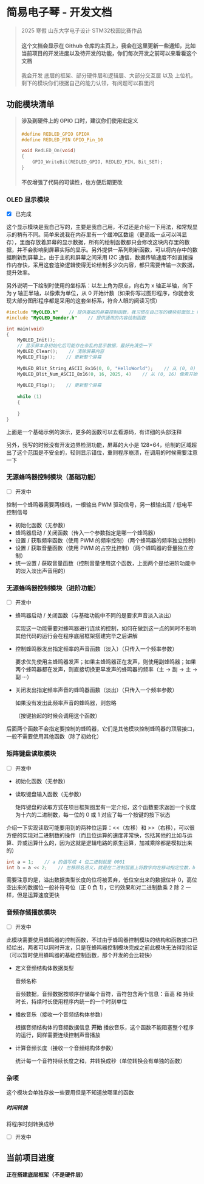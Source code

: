 # 简易电子琴 - 开发文档

>  2025 寒假 山东大学电子设计 STM32校园比赛作品
>
> #### 这个文档会显示在 Github 仓库的主页上，我会在这里更新一些通知，比如当前项目的开发进度以及待开发的功能，你们每次开发之前可以来看看这个文档
>
> 我会开发 底层的框架、部分硬件层和逻辑层、大部分交互层 以及 上位机，剩下的模块你们根据自己的能力认领，有问题可以群里问





## 功能模块清单

> #### 涉及到硬件上的 GPIO 口时，建议你们使用宏定义
>
> ```c
> #define REDLED_GPIO GPIOA
> #define REDLED_PIN GPIO_Pin_10
> 
> void RedLED_On(void)
> {
>     GPIO_WriteBit(REDLED_GPIO, REDLED_PIN, Bit_SET);
> }
> ```
>
> #### 不仅增强了代码的可读性，也方便后期更改

### OLED 显示模块

- [x] 已完成

这个显示模块是我自己写的，主要是我自己用，不过还是介绍一下用法，和常规显示的稍有不同。简单来说我在内存里有一个缓冲区数组（更高级一点可以叫显存），里面存放着屏幕的显示数据，所有的绘制函数都只会修改这块内存里的数据，并不会影响到屏幕实际的显示。另外提供一系列刷新函数，可以将内存中的数据刷新到屏幕上。由于主机和屏幕之间采用 I2C 通信，数据传输速度不如直接操作内存快，采用这套渲染逻辑使得无论绘制多少次内容，都只需要传输一次数据，提升效率。

另外说明一下绘制时使用的坐标系：以左上角为原点，向右为 x 轴正半轴，向下为 y 轴正半轴，以像素为单位，从 0 开始计数（如果你写过图形程序，你就会发现大部分图形程序都是采用的这套坐标系，符合人眼的阅读习惯）

```c
#include "MyOLED.h"    // 提供基础的屏幕控制函数，我习惯在自己写的模块前面加上 My
#include "MyOLED_Render.h"    // 提供通用的内容绘制函数

int main(void)
{
    MyOLED_Init();
    // 显示屏本身初始化后可能存在杂乱的显示数据，最好先清空一下
    MyOLED_Clear();    // 清除屏幕内容
    MyOLED_Flip();    // 更新整个屏幕
    
    MyOLED_Blit_String_ASCII_8x16(0, 0, "HelloWorld");    // 从 (0, 0) 像素开始，绘制 HelloWorld 字样，每个字符大小为 8x16
    MyOLED_Blit_Num_ASCII_8x16(0, 16, 2025, 4)    // 从 (0, 16) 像素开始，绘制 2025 数字，长度为 4，每个字符大小为 8x16
        
    MyOLED_Flip();    // 更新整个屏幕
    
    while (1)
    {
        
    }
}

```

上面是一个基础示例的演示，更多的函数可以去看源码，有详细的头部注释

另外，我写的时候没有开发边界检测功能，屏幕的大小是 128×64，绘制的区域超出了这个范围是不安全的，轻则显示错位，重则程序崩溃，在调用的时候需要注意一下



### 无源蜂鸣器控制模块（基础功能）

- [ ] 开发中

控制一个蜂鸣器需要两根线，一根输出 PWM 驱动信号，另一根输出高 / 低电平控制信号

- 初始化函数（无参数）
- 蜂鸣器启动 / 关闭函数（传入一个参数指定是哪一个蜂鸣器）
- 设置 / 获取频率函数（使用 PWM 的频率控制）（两个蜂鸣器的频率独立控制）
- 设置 / 获取音量函数（使用 PWM 的占空比控制）（两个蜂鸣器的音量独立控制）
- 统一设置 / 获取音量函数（控制音量使用这个函数，上面两个是给进阶功能中的淡入淡出声音用的）



### 无源蜂鸣器控制模块（进阶功能）

- [ ] 开发中

- 蜂鸣器启动 / 关闭函数（与基础功能中不同的是要求声音淡入淡出）

  实现这一功能需要对蜂鸣器进行连续的控制，如何在做到这一点的同时不影响其他代码的运行会在程序底层框架搭建完毕之后讲解

- 控制蜂鸣器发出指定频率的声音函数（淡入）（只传入一个频率参数）

  要求优先使用主蜂鸣器发声；如果主蜂鸣器正在发声，则使用副蜂鸣器；如果两个蜂鸣器都在发声，则直接切换更早发声的蜂鸣器的频率（主 → 副 → 主 → 副 ···）

- 关闭发出指定频率声音的蜂鸣器函数（淡出）（只传入一个频率参数）

  如果没有发出此频率声音的蜂鸣器，则忽略

  （按键抬起的时候会调用这个函数）


后面两个函数不会指定要控制的蜂鸣器，它们是其他模块控制蜂鸣器的顶层接口，一般不需要使用其他函数（除了初始化）



### 矩阵键盘读取模块

- [ ] 开发中

- 初始化函数（无参数）

- 读取键盘输入函数（无参数）

  矩阵键盘的读取方式在项目框架图里有一定介绍，这个函数要求返回一个长度为十六的二进制数，每一位的 0 或 1 对应了每一个按键的按下状态

介绍一下实现读取可能要用到的两种位运算：<<（左移）和 >>（右移），可以很方便的实现对二进制数的操作（而且位运算的速度非常快，包括其他的比如与运算、异或运算什么的，因为这就是逻辑电路的原生运算，加减乘除都是模拟出来的）

```c
int a = 1;    // a 的值写成 4 位二进制就是 0001
int b = a << 2;    // 左移顾名思义，就是在二进制层面上将数字向左移动指定位数，b 的值是 0100
```

需要注意的是，溢出数据类型长度的位将被丢弃，低位空出来的数据位补 0，高位空出来的数据位一般补符号位（正 0 负 1），它的效果和对二进制数乘 2 除 2 一样，但是运算速度更快



### 音频存储播放模块

- [ ] 开发中

此模块需要使用蜂鸣器的控制函数，不过由于蜂鸣器控制模块的结构和函数接口已经给出，两者可以同时开发，只是在蜂鸣器控制模块完成之前此模块无法得到验证（可以暂时使用蜂鸣器的基础控制函数，那个开发的会比较快）

- 定义音频结构体数据类型

  音频名称

  音频数据，音频数据按顺序存储每个音符，音符包含两个信息：音高 和 持续时长，持续时长使用程序内统一的一个时刻单位

- 播放音乐（接收一个音频结构体参数）

  根据音频结构体的音频数据信息 **开始** 播放音乐，这个函数不能阻塞整个程序的运行，同样需要连续控制声音播放

- 计算音频长度（接收一个音频结构体参数）

  统计每一个音符持续长度之和，并转换成秒（单位转换会有单独的函数）



### 杂项

这个模块会单独存放一些要用但是不知道放哪里的函数

##### 时间转换

将程序时刻转换成秒

- [ ] 开发中





## 当前项目进度

#### 正在搭建底层框架（不是硬件层）
